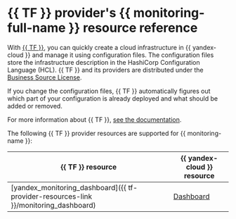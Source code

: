 # {{ TF }} provider's {{ monitoring-full-name }} resource reference

With [{{ TF }}](https://www.terraform.io/), you can quickly create a cloud infrastructure in {{ yandex-cloud }} and manage it using configuration files. The configuration files store the infrastructure description in the HashiCorp Configuration Language (HCL). {{ TF }} and its providers are distributed under the [Business Source License](https://github.com/hashicorp/terraform/blob/main/LICENSE).

If you change the configuration files, {{ TF }} automatically figures out which part of your configuration is already deployed and what should be added or removed.

For more information about {{ TF }}, [see the documentation](../tutorials/infrastructure-management/terraform-quickstart.md#install-terraform).

The following {{ TF }} provider resources are supported for {{ monitoring-name }}:

| **{{ TF }} resource** | **{{ yandex-cloud }} resource** |
| --- | --- |
| [yandex_monitoring_dashboard]({{ tf-provider-resources-link }}/monitoring_dashboard) | [Dashboard](./concepts/visualization/dashboard.md) |
